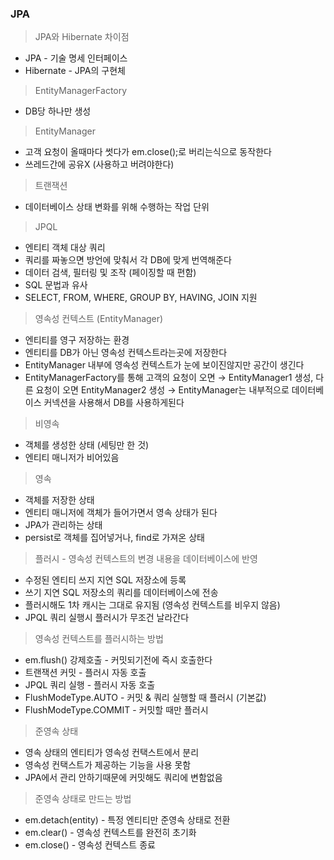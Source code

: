 ### JPA

> JPA와 Hibernate 차이점

- JPA - 기술 명세 인터페이스
- Hibernate - JPA의 구현체

> EntityManagerFactory

- DB당 하나만 생성

> EntityManager

- 고객 요청이 올때마다 썻다가 em.close();로 버리는식으로 동작한다
- 쓰레드간에 공유X (사용하고 버려야한다)

> 트랜잭션

- 데이터베이스 상태 변화를 위해 수행하는 작업 단위

> JPQL

- 엔티티 객체 대상 쿼리
- 쿼리를 짜놓으면 방언에 맞춰서 각 DB에 맞게 번역해준다
- 데이터 검색, 필터링 및 조작 (페이징할 때 편함)
- SQL 문법과 유사
- SELECT, FROM, WHERE, GROUP BY, HAVING, JOIN 지원

> 영속성 컨텍스트 (EntityManager)

- 엔티티를 영구 저장하는 환경
- 엔티티를 DB가 아닌 영속성 컨텍스트라는곳에 저장한다
- EntityManager 내부에 영속성 컨텍스트가 눈에 보이진않지만 공간이 생긴다 
- EntityManagerFactory를 통해 고객의 요청이 오면 → EntityManager1 생성, 다른 요청이 오면 EntityManager2 생성 → EntityManager는 내부적으로 데이터베이스 커넥션을 사용해서 DB를 사용하게된다

> 비영속

- 객체를 생성한 상태 (세팅만 한 것)
- 엔티티 매니저가 비어있음

> 영속

- 객체를 저장한 상태
- 엔티티 매니저에 객체가 들어가면서 영속 상태가 된다
- JPA가 관리하는 상태
- persist로 객체를 집어넣거나, find로 가져온 상태

> 플러시 - 영속성 컨텍스트의 변경 내용을 데이터베이스에 반영

- 수정된 엔티티 쓰지 지연 SQL 저장소에 등록
- 쓰기 지연 SQL 저장소의 쿼리를 데이터베이스에 전송
- 플러시해도 1차 캐시는 그대로 유지됨 (영속성 컨텍스트를 비우지 않음)
- JPQL 쿼리 실행시 플러시가 무조건 날라간다

> 영속성 컨텍스트를 플러시하는 방법

- em.flush() 강제호출 - 커밋되기전에 즉시 호출한다
- 트랜잭션 커밋 - 플러시 자동 호출
- JPQL 쿼리 실행 - 플러시 자동 호출
- FlushModeType.AUTO - 커밋 & 쿼리 실행할 때 플러시 (기본값)
- FlushModeType.COMMIT - 커밋할 때만 플러시

> 준영속 상태

- 영속 상태의 엔티티가 영속성 컨택스트에서 분리
- 영속성 컨택스트가 제공하는 기능을 사용 못함
- JPA에서 관리 안하기때문에 커밋해도 쿼리에 변함없음

> 준영속 상태로 만드는 방법

- em.detach(entity) - 특정 엔티티만 준영속 상태로 전환
- em.clear() - 영속성 컨텍스트를 완전히 초기화
- em.close() - 영속성 컨텍스트 종료
